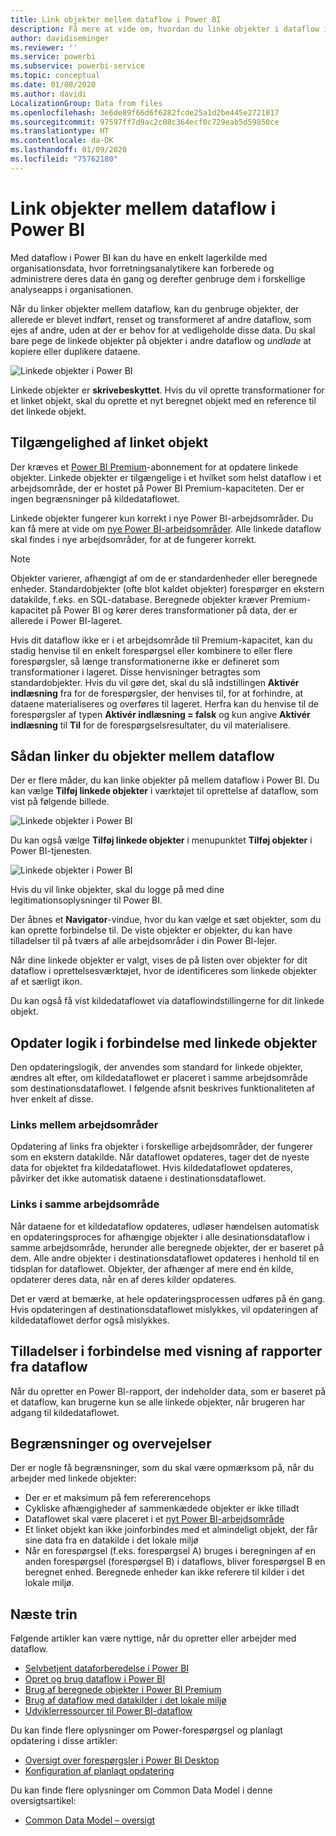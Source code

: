 ```yaml
---
title: Link objekter mellem dataflow i Power BI
description: Få mere at vide om, hvordan du linke objekter i dataflow i Power BI
author: davidiseminger
ms.reviewer: ''
ms.service: powerbi
ms.subservice: powerbi-service
ms.topic: conceptual
ms.date: 01/08/2020
ms.author: davidi
LocalizationGroup: Data from files
ms.openlocfilehash: 3e6de89f66d6f6282fcde25a1d2be445e2721817
ms.sourcegitcommit: 97597ff7d9ac2c08c364ecf0c729eab5d59850ce
ms.translationtype: HT
ms.contentlocale: da-DK
ms.lasthandoff: 01/09/2020
ms.locfileid: "75762180"
---
```

# <a name="link-entities-between-dataflows-in-power-bi"></a>Link objekter mellem dataflow i Power BI

Med dataflow i Power BI kan du have en enkelt lagerkilde med organisationsdata, hvor forretningsanalytikere kan forberede og administrere deres data én gang og derefter genbruge dem i forskellige analyseapps i organisationen. 

Når du linker objekter mellem dataflow, kan du genbruge objekter, der allerede er blevet indført, renset og transformeret af andre dataflow, som ejes af andre, uden at der er behov for at vedligeholde disse data. Du skal bare pege de linkede objekter på objekter i andre dataflow og *undlade* at kopiere eller duplikere dataene.

![Linkede objekter i Power BI](media/service-dataflows-linked-entities/linked-entities_00.png)

Linkede objekter er **skrivebeskyttet**. Hvis du vil oprette transformationer for et linket objekt, skal du oprette et nyt beregnet objekt med en reference til det linkede objekt.

## <a name="linked-entity-availability"></a>Tilgængelighed af linket objekt

Der kræves et [Power BI Premium](service-premium-what-is.md)-abonnement for at opdatere linkede objekter. Linkede objekter er tilgængelige i et hvilket som helst dataflow i et arbejdsområde, der er hostet på Power BI Premium-kapaciteten. Der er ingen begrænsninger på kildedataflowet.

Linkede objekter fungerer kun korrekt i nye Power BI-arbejdsområder. Du kan få mere at vide om [nye Power BI-arbejdsområder](service-create-the-new-workspaces.md). Alle linkede dataflow skal findes i nye arbejdsområder, for at de fungerer korrekt.

> [!NOTE]
> Objekter varierer, afhængigt af om de er standardenheder eller beregnede enheder. Standardobjekter (ofte blot kaldet objekter) forespørger en ekstern datakilde, f.eks. en SQL-database. Beregnede objekter kræver Premium-kapacitet på Power BI og kører deres transformationer på data, der er allerede i Power BI-lageret. 
>
>Hvis dit dataflow ikke er i et arbejdsområde til Premium-kapacitet, kan du stadig henvise til en enkelt forespørgsel eller kombinere to eller flere forespørgsler, så længe transformationerne ikke er defineret som transformationer i lageret. Disse henvisninger betragtes som standardobjekter. Hvis du vil gøre det, skal du slå indstillingen **Aktivér indlæsning** fra for de forespørgsler, der henvises til, for at forhindre, at dataene materialiseres og overføres til lageret. Herfra kan du henvise til de forespørgsler af typen **Aktivér indlæsning = falsk** og kun angive **Aktivér indlæsning** til **Til** for de forespørgselsresultater, du vil materialisere.


## <a name="how-to-link-entities-between-dataflows"></a>Sådan linker du objekter mellem dataflow

Der er flere måder, du kan linke objekter på mellem dataflow i Power BI. Du kan vælge **Tilføj linkede objekter** i værktøjet til oprettelse af dataflow, som vist på følgende billede. 

![Linkede objekter i Power BI](media/service-dataflows-linked-entities/linked-entities_00.png)

Du kan også vælge **Tilføj linkede objekter** i menupunktet **Tilføj objekter** i Power BI-tjenesten.

![Linkede objekter i Power BI](media/service-dataflows-linked-entities/linked-entities_01.png)

Hvis du vil linke objekter, skal du logge på med dine legitimationsoplysninger til Power BI.

Der åbnes et **Navigator**-vindue, hvor du kan vælge et sæt objekter, som du kan oprette forbindelse til. De viste objekter er objekter, du kan have tilladelser til på tværs af alle arbejdsområder i din Power BI-lejer. 

Når dine linkede objekter er valgt, vises de på listen over objekter for dit dataflow i oprettelsesværktøjet, hvor de identificeres som linkede objekter af et særligt ikon.

Du kan også få vist kildedataflowet via dataflowindstillingerne for dit linkede objekt.

## <a name="refresh-logic-of-linked-entities"></a>Opdater logik i forbindelse med linkede objekter
Den opdateringslogik, der anvendes som standard for linkede objekter, ændres alt efter, om kildedataflowet er placeret i samme arbejdsområde som destinationsdataflowet. I følgende afsnit beskrives funktionaliteten af hver enkelt af disse.

### <a name="links-between-workspaces"></a>Links mellem arbejdsområder

Opdatering af links fra objekter i forskellige arbejdsområder, der fungerer som en ekstern datakilde. Når dataflowet opdateres, tager det de nyeste data for objektet fra kildedataflowet. Hvis kildedataflowet opdateres, påvirker det ikke automatisk dataene i destinationsdataflowet.

### <a name="links-in-the-same-workspace"></a>Links i samme arbejdsområde

Når dataene for et kildedataflow opdateres, udløser hændelsen automatisk en opdateringsproces for afhængige objekter i alle desinationsdataflow i samme arbejdsområde, herunder alle beregnede objekter, der er baseret på dem. Alle andre objekter i destinationsdataflowet opdateres i henhold til en tidsplan for dataflowet. Objekter, der afhænger af mere end én kilde, opdaterer deres data, når en af deres kilder opdateres.

Det er værd at bemærke, at hele opdateringsprocessen udføres på én gang. Hvis opdateringen af destinationsdataflowet mislykkes, vil opdateringen af kildedataflowet derfor også mislykkes.

## <a name="permissions-when-viewing-reports-from-dataflows"></a>Tilladelser i forbindelse med visning af rapporter fra dataflow

Når du opretter en Power BI-rapport, der indeholder data, som er baseret på et dataflow, kan brugerne kun se alle linkede objekter, når brugeren har adgang til kildedataflowet.

## <a name="limitations-and-considerations"></a>Begrænsninger og overvejelser

Der er nogle få begrænsninger, som du skal være opmærksom på, når du arbejder med linkede objekter:

* Der er et maksimum på fem refererencehops
* Cykliske afhængigheder af sammenkædede objekter er ikke tilladt
* Dataflowet skal være placeret i et [nyt Power BI-arbejdsområde](service-create-the-new-workspaces.md)
* Et linket objekt kan ikke joinforbindes med et almindeligt objekt, der får sine data fra en datakilde i det lokale miljø
* Når en forespørgsel (f.eks. forespørgsel A) bruges i beregningen af en anden forespørgsel (forespørgsel B) i dataflows, bliver forespørgsel B en beregnet enhed. Beregnede enheder kan ikke referere til kilder i det lokale miljø.


## <a name="next-steps"></a>Næste trin

Følgende artikler kan være nyttige, når du opretter eller arbejder med dataflow. 

* [Selvbetjent dataforberedelse i Power BI](service-dataflows-overview.md)
* [Opret og brug dataflow i Power BI](service-dataflows-create-use.md)
* [Brug af beregnede objekter i Power BI Premium](service-dataflows-computed-entities-premium.md)
* [Brug af dataflow med datakilder i det lokale miljø](service-dataflows-on-premises-gateways.md)
* [Udviklerressourcer til Power BI-dataflow](service-dataflows-developer-resources.md)

Du kan finde flere oplysninger om Power-forespørgsel og planlagt opdatering i disse artikler:
* [Oversigt over forespørgsler i Power BI Desktop](desktop-query-overview.md)
* [Konfiguration af planlagt opdatering](refresh-scheduled-refresh.md)

Du kan finde flere oplysninger om Common Data Model i denne oversigtsartikel:
* [Common Data Model – oversigt](https://docs.microsoft.com/powerapps/common-data-model/overview)

